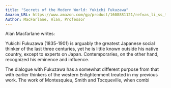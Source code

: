 ```yaml
---
title: "Secrets of the Modern World: Yukichi Fukuzawa"
Amazon_URL: https://www.amazon.com/gp/product/1608881121/ref=as_li_ss_tl?ie=UTF8&linkCode=ll1&tag=internetbo00a-20
Author: MacFarlane, Alan, Professor
---
```

Alan Macfarlane writes:<p>

Yukichi Fukuzawa (1835-1901) is arguably the greatest Japanese social thinker of the last three centuries, yet he is little known outside his native country, except to experts on Japan. Contemporaries, on the other hand, recognized his eminence and influence.<p>

The dialogue with Fukuzawa has a somewhat different purpose from that with earlier thinkers of the western Enlightenment treated in my previous work. The work of Montesquieu, Smith and Tocqueville, when combi